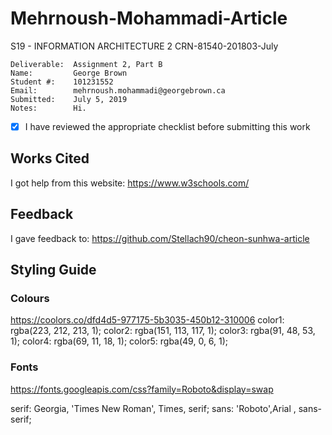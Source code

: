 # Mehrnoush-Mohammadi-Article
S19 - INFORMATION ARCHITECTURE 2 CRN-81540-201803-July

```
Deliverable:  Assignment 2, Part B
Name:         George Brown
Student #:    101231552
Email:        mehrnoush.mohammadi@georgebrown.ca
Submitted:    July 5, 2019
Notes:        Hi.
```
- [X] I have reviewed the appropriate checklist before submitting this work

## Works Cited
I got help from this website:
https://www.w3schools.com/

## Feedback
I gave feedback to:
https://github.com/Stellach90/cheon-sunhwa-article

## Styling Guide

### Colours
<https://coolors.co/dfd4d5-977175-5b3035-450b12-310006>
color1: rgba(223, 212, 213, 1);
color2: rgba(151, 113, 117, 1);
color3: rgba(91, 48, 53, 1);
color4: rgba(69, 11, 18, 1);
color5: rgba(49, 0, 6, 1);

### Fonts
<https://fonts.googleapis.com/css?family=Roboto&display=swap>

serif: Georgia, 'Times New Roman', Times, serif;
sans: 'Roboto',Arial , sans-serif;
